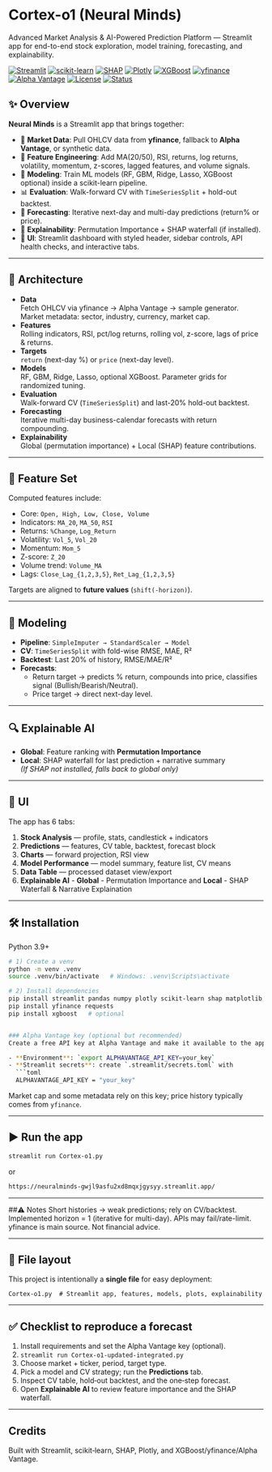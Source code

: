 # Cortex-o1 (Neural Minds)
  Advanced Market Analysis & AI-Powered Prediction Platform — Streamlit app for end-to-end stock exploration, model training, forecasting, and explainability.

[![Streamlit](https://img.shields.io/badge/Streamlit-App-FF4B4B?logo=streamlit&logoColor=white)](https://streamlit.io)
[![scikit-learn](https://img.shields.io/badge/scikit--learn-ML-F7931E?logo=scikitlearn&logoColor=white)](https://scikit-learn.org/)
[![SHAP](https://img.shields.io/badge/SHAP-Explainability-8A2BE2)](https://github.com/shap/shap)
[![Plotly](https://img.shields.io/badge/Plotly-Visualizations-3F4F75?logo=plotly&logoColor=white)](https://plotly.com/python/)
[![XGBoost](https://img.shields.io/badge/XGBoost-Optional-EB5F0C?logo=xgboost&logoColor=white)](https://xgboost.readthedocs.io/)
[![yfinance](https://img.shields.io/badge/yfinance-Data%20API-0096D6)](https://github.com/ranaroussi/yfinance)
[![Alpha Vantage](https://img.shields.io/badge/Alpha%20Vantage-API-0066CC)](https://www.alphavantage.co/)
[![License](https://img.shields.io/badge/License-MIT-green.svg)](LICENSE)
[![Status](https://img.shields.io/badge/Status-Active-success)](#)


## ✨ Overview
**Neural Minds** is a Streamlit app that brings together:
- 📡 **Market Data**: Pull OHLCV data from **yfinance**, fallback to **Alpha Vantage**, or synthetic data.
- 🧮 **Feature Engineering**: Add MA(20/50), RSI, returns, log returns, volatility, momentum, z-scores, lagged features, and volume signals.
- 🤖 **Modeling**: Train ML models (RF, GBM, Ridge, Lasso, XGBoost optional) inside a scikit-learn pipeline.
- 📊 **Evaluation**: Walk-forward CV with `TimeSeriesSplit` + hold-out backtest.
- 🔮 **Forecasting**: Iterative next-day and multi-day predictions (return% or price).
- 🧩 **Explainability**: Permutation Importance + SHAP waterfall (if installed).
- 🎨 **UI**: Streamlit dashboard with styled header, sidebar controls, API health checks, and interactive tabs.

---

## 🧱 Architecture
- **Data**  
  Fetch OHLCV via yfinance → Alpha Vantage → sample generator. Market metadata: sector, industry, currency, market cap.
- **Features**  
  Rolling indicators, RSI, pct/log returns, rolling vol, z-score, lags of price & returns.
- **Targets**  
  `return` (next-day %) or `price` (next-day level).
- **Models**  
  RF, GBM, Ridge, Lasso, optional XGBoost. Parameter grids for randomized tuning.
- **Evaluation**  
  Walk-forward CV (`TimeSeriesSplit`) and last-20% hold-out backtest.
- **Forecasting**  
  Iterative multi-day business-calendar forecasts with return compounding.
- **Explainability**  
  Global (permutation importance) + Local (SHAP) feature contributions.

---

## 🧪 Feature Set
Computed features include:
- Core: `Open, High, Low, Close, Volume`
- Indicators: `MA_20`, `MA_50`, `RSI`
- Returns: `%Change`, `Log_Return`
- Volatility: `Vol_5`, `Vol_20`
- Momentum: `Mom_5`
- Z-score: `Z_20`
- Volume trend: `Volume_MA`
- Lags: `Close_Lag_{1,2,3,5}`, `Ret_Lag_{1,2,3,5}`

Targets are aligned to **future values** (`shift(-horizon)`).

---

## 🤖 Modeling
- **Pipeline**: `SimpleImputer → StandardScaler → Model`
- **CV**: `TimeSeriesSplit` with fold-wise RMSE, MAE, R²
- **Backtest**: Last 20% of history, RMSE/MAE/R²
- **Forecasts**:
  - Return target → predicts % return, compounds into price, classifies signal (Bullish/Bearish/Neutral).
  - Price target → direct next-day level.

---

## 🔍 Explainable AI
- **Global**: Feature ranking with **Permutation Importance**
- **Local**: SHAP waterfall for last prediction + narrative summary  
  *(If SHAP not installed, falls back to global only)*

---

## 🧭 UI
The app has 6 tabs:
1. **Stock Analysis** — profile, stats, candlestick + indicators  
2. **Predictions** — features, CV table, backtest, forecast block  
3. **Charts** — forward projection, RSI view  
4. **Model Performance** — model summary, feature list, CV means  
5. **Data Table** — processed dataset view/export
6. **Explainable AI** - **Global** - Permutation Importance and **Local** - SHAP Waterfall & Narrative Explaination

---

## 🛠️ Installation
Python 3.9+

```bash
# 1) Create a venv
python -m venv .venv
source .venv/bin/activate   # Windows: .venv\Scripts\activate

# 2) Install dependencies
pip install streamlit pandas numpy plotly scikit-learn shap matplotlib
pip install yfinance requests
pip install xgboost   # optional


### Alpha Vantage key (optional but recommended)
Create a free API key at Alpha Vantage and make it available to the app, for example via environment variable or Streamlit secrets:

- **Environment**: `export ALPHAVANTAGE_API_KEY=your_key`
- **Streamlit secrets**: create `.streamlit/secrets.toml` with
  ```toml
  ALPHAVANTAGE_API_KEY = "your_key"
  ```

Market cap and some metadata rely on this key; price history typically comes from `yfinance`.

---

## ▶️ Run the app
```bash
streamlit run Cortex-o1.py
```
or
```bash
https://neuralminds-gwjl9asfu2xd8mqxjgysyy.streamlit.app/
```

---

##⚠️ Notes
Short histories → weak predictions; rely on CV/backtest.
Implemented horizon = 1 (iterative for multi-day).
APIs may fail/rate-limit. yfinance is main source.
Not financial advice.

---

## 🧩 File layout
This project is intentionally a **single file** for easy deployment:
```
Cortex-o1.py  # Streamlit app, features, models, plots, explainability
```

---

## ✅ Checklist to reproduce a forecast
1. Install requirements and set the Alpha Vantage key (optional).
2. `streamlit run Cortex-o1-updated-integrated.py`
3. Choose market + ticker, period, target type.
4. Pick a model and CV strategy; run the **Predictions** tab.
5. Inspect CV table, hold‑out backtest, and the one‑step forecast.
6. Open **Explainable AI** to review feature importance and the SHAP waterfall.

---

## Credits
Built with Streamlit, scikit‑learn, SHAP, Plotly, and XGBoost/yfinance/Alpha Vantage.
